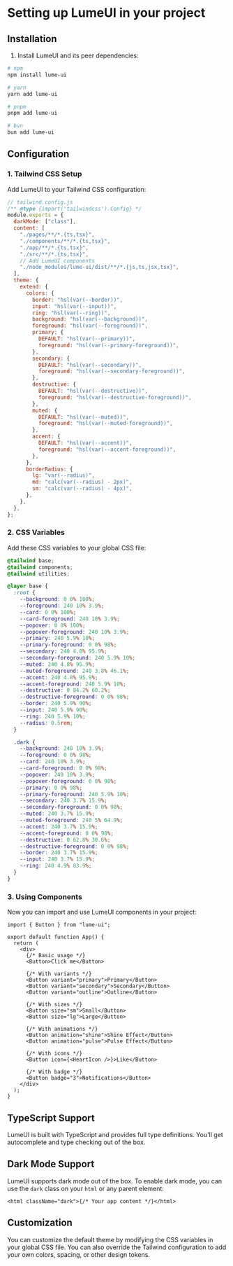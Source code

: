 # Setting up LumeUI in your project

## Installation

1. Install LumeUI and its peer dependencies:

```bash
# npm
npm install lume-ui

# yarn
yarn add lume-ui

# pnpm
pnpm add lume-ui

# bun
bun add lume-ui
```

## Configuration

### 1. Tailwind CSS Setup

Add LumeUI to your Tailwind CSS configuration:

```js
// tailwind.config.js
/** @type {import('tailwindcss').Config} */
module.exports = {
  darkMode: ["class"],
  content: [
    "./pages/**/*.{ts,tsx}",
    "./components/**/*.{ts,tsx}",
    "./app/**/*.{ts,tsx}",
    "./src/**/*.{ts,tsx}",
    // Add LumeUI components
    "./node_modules/lume-ui/dist/**/*.{js,ts,jsx,tsx}",
  ],
  theme: {
    extend: {
      colors: {
        border: "hsl(var(--border))",
        input: "hsl(var(--input))",
        ring: "hsl(var(--ring))",
        background: "hsl(var(--background))",
        foreground: "hsl(var(--foreground))",
        primary: {
          DEFAULT: "hsl(var(--primary))",
          foreground: "hsl(var(--primary-foreground))",
        },
        secondary: {
          DEFAULT: "hsl(var(--secondary))",
          foreground: "hsl(var(--secondary-foreground))",
        },
        destructive: {
          DEFAULT: "hsl(var(--destructive))",
          foreground: "hsl(var(--destructive-foreground))",
        },
        muted: {
          DEFAULT: "hsl(var(--muted))",
          foreground: "hsl(var(--muted-foreground))",
        },
        accent: {
          DEFAULT: "hsl(var(--accent))",
          foreground: "hsl(var(--accent-foreground))",
        },
      },
      borderRadius: {
        lg: "var(--radius)",
        md: "calc(var(--radius) - 2px)",
        sm: "calc(var(--radius) - 4px)",
      },
    },
  },
};
```

### 2. CSS Variables

Add these CSS variables to your global CSS file:

```css
@tailwind base;
@tailwind components;
@tailwind utilities;

@layer base {
  :root {
    --background: 0 0% 100%;
    --foreground: 240 10% 3.9%;
    --card: 0 0% 100%;
    --card-foreground: 240 10% 3.9%;
    --popover: 0 0% 100%;
    --popover-foreground: 240 10% 3.9%;
    --primary: 240 5.9% 10%;
    --primary-foreground: 0 0% 98%;
    --secondary: 240 4.8% 95.9%;
    --secondary-foreground: 240 5.9% 10%;
    --muted: 240 4.8% 95.9%;
    --muted-foreground: 240 3.8% 46.1%;
    --accent: 240 4.8% 95.9%;
    --accent-foreground: 240 5.9% 10%;
    --destructive: 0 84.2% 60.2%;
    --destructive-foreground: 0 0% 98%;
    --border: 240 5.9% 90%;
    --input: 240 5.9% 90%;
    --ring: 240 5.9% 10%;
    --radius: 0.5rem;
  }

  .dark {
    --background: 240 10% 3.9%;
    --foreground: 0 0% 98%;
    --card: 240 10% 3.9%;
    --card-foreground: 0 0% 98%;
    --popover: 240 10% 3.9%;
    --popover-foreground: 0 0% 98%;
    --primary: 0 0% 98%;
    --primary-foreground: 240 5.9% 10%;
    --secondary: 240 3.7% 15.9%;
    --secondary-foreground: 0 0% 98%;
    --muted: 240 3.7% 15.9%;
    --muted-foreground: 240 5% 64.9%;
    --accent: 240 3.7% 15.9%;
    --accent-foreground: 0 0% 98%;
    --destructive: 0 62.8% 30.6%;
    --destructive-foreground: 0 0% 98%;
    --border: 240 3.7% 15.9%;
    --input: 240 3.7% 15.9%;
    --ring: 240 4.9% 83.9%;
  }
}
```

### 3. Using Components

Now you can import and use LumeUI components in your project:

```tsx
import { Button } from "lume-ui";

export default function App() {
  return (
    <div>
      {/* Basic usage */}
      <Button>Click me</Button>

      {/* With variants */}
      <Button variant="primary">Primary</Button>
      <Button variant="secondary">Secondary</Button>
      <Button variant="outline">Outline</Button>

      {/* With sizes */}
      <Button size="sm">Small</Button>
      <Button size="lg">Large</Button>

      {/* With animations */}
      <Button animation="shine">Shine Effect</Button>
      <Button animation="pulse">Pulse Effect</Button>

      {/* With icons */}
      <Button icon={<HeartIcon />}>Like</Button>

      {/* With badge */}
      <Button badge="3">Notifications</Button>
    </div>
  );
}
```

## TypeScript Support

LumeUI is built with TypeScript and provides full type definitions. You'll get autocomplete and type checking out of the box.

## Dark Mode Support

LumeUI supports dark mode out of the box. To enable dark mode, you can use the `dark` class on your `html` or any parent element:

```tsx
<html className="dark">{/* Your app content */}</html>
```

## Customization

You can customize the default theme by modifying the CSS variables in your global CSS file. You can also override the Tailwind configuration to add your own colors, spacing, or other design tokens.
